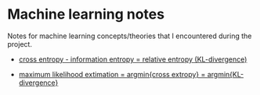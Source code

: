 # Machine learning notes

Notes for machine learning concepts/theories that I encountered during the project.

* [cross entropy - information entropy = relative entropy (KL-divergence)](https://www.zhihu.com/question/41252833)

* [maximum likelihood extimation = argmin{cross extropy} = argmin{KL-divergence}](https://zhuanlan.zhihu.com/p/84764177)
